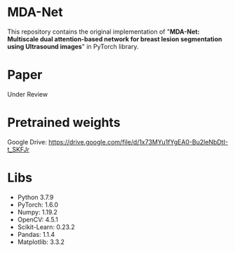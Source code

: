 # MDA-Net

This repository contains the original implementation of "**MDA-Net: Multiscale dual attention-based network for breast lesion segmentation using Ultrasound images**" in PyTorch library.

# Paper

Under Review

# Pretrained weights

Google Drive: https://drive.google.com/file/d/1x73MYu1fYgEA0-Bu2leNbDtI-t_SKFJr

# Libs

- Python 3.7.9
- PyTorch: 1.6.0
- Numpy: 1.19.2
- OpenCV: 4.5.1
- Scikit-Learn: 0.23.2
- Pandas: 1.1.4
- Matplotlib: 3.3.2
